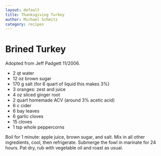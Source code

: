 ```yaml
---
layout: default
title: Thanksgiving Turkey
author: Michael Schmitz
category: recipes
---
```


# Brined Turkey

Adopted from Jeff Padgett 11/2006.

* 2 qt water
* 12 oz brown sugar
* 170 g salt (for 6 quart of liquid this makes 3%)
* 3 oranges: zest and juice
* 4 oz sliced ginger root
* 2 quart homemade ACV (around 3% acetic acid)
* 6 c cider
* 6 bay leaves
* 6 garlic cloves
* 15 cloves
* 1 tsp whole peppercorns

Boil for 1 minute: apple juice, brown sugar, and salt.  Mix in all other
ingredients, cool, then refrigerate.  Submerge the fowl in marinate for 24
hours.  Pat dry, rub with vegetable oil and roast as usual.
